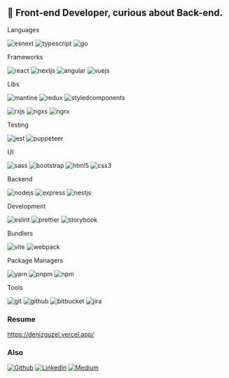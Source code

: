 ## 🧶 Front-end Developer, curious about Back-end.

Languages

![esnext] ![typescript] ![go]

Frameworks

![react] ![nextjs] ![angular] ![vuejs]

Libs

![mantine] ![redux] ![styledcomponents]

![rxjs] ![ngxs] ![ngrx]

Testing

![jest] ![puppeteer]

UI

![sass] ![bootstrap] ![html5] ![css3]

Backend

![nodejs] ![express] ![nestjs]

Development

![eslint] ![prettier] ![storybook]

Bundlers

![vite] ![webpack]

Package Managers

![yarn] ![pnpm] ![npm]

Tools

![git] ![github] ![bitbucket] ![jira]

### Resume

https://denizguzel.vercel.app/

### Also

<p>
<a href="https://github.com/denizguzel" target="_blank">
<img alt="Github" src="https://img.shields.io/badge/GitHub-%2312100E.svg?&style=for-the-badge&logo=Github&logoColor=white" /></a>
<a href="https://www.linkedin.com/in/deniz-guzel" target="_blank">
<img alt="LinkedIn" src="https://img.shields.io/badge/linkedin-%230077B5.svg?&style=for-the-badge&logo=linkedin&logoColor=white" /></a> <a href="https://medium.com/@denizguzel" target="_blank"><img alt="Medium" src="https://img.shields.io/badge/medium-%2312100E.svg?&style=for-the-badge&logo=medium&logoColor=white" /></a>
</p>

[esnext]: https://img.shields.io/badge/ESNext-F0D53B?logo=JavaScript&logoColor=000 'ECMAScript 6'
[typescript]: https://img.shields.io/badge/TypeScript-007ACC?logo=typescript&logoColor=white 'Typescript'
[go]: https://img.shields.io/badge/Go-79d4fd?logo=go&logoColor=fff 'Go'

[react]: https://img.shields.io/badge/React-45B8D8?logo=react&logoColor=white 'React'
[nextjs]: https://img.shields.io/badge/NextJS-000000?logo=next.js&logoColor=white 'NextJS'
[angular]: https://img.shields.io/badge/Angular-DD0031?logo=angular&logoColor=white 'Angular'
[vuejs]: https://img.shields.io/badge/Vue.js-4FC08D?logo=vue.js&logoColor=white 'Vue.js'

[mantine]: https://img.shields.io/badge/Mantine-339af0?logo=mantine&logoColor=000 'Mantine'
[redux]: https://img.shields.io/badge/Redux-764ABC?logo=redux&logoColor=white 'Redux'
[styledcomponents]: https://img.shields.io/badge/Styled_Components-DB7093?logo=styled-components&logoColor=white 'Styled Components'
[rxjs]: https://img.shields.io/badge/RxJS-B7178C?logo=reactivex&logoColor=white 'RxJS'
[ngxs]: https://img.shields.io/badge/NGXS-1D00FF?logo=ngxs&logoColor=white 'NGXS'
[ngrx]: https://img.shields.io/badge/NGRX-4B314F?logo=ngrx&logoColor=white 'NGRX'

[jest]: https://img.shields.io/badge/Jest-C21325?logo=jest&logoColor=white 'Jest'
[puppeteer]: https://img.shields.io/badge/Puppeteer-40B5A4?logo=puppeteer&logoColor=white 'Puppeteer'

[sass]: https://img.shields.io/badge/Sass-CC6699?logo=sass&logoColor=white 'Sass'
[bootstrap]: https://img.shields.io/badge/Bootstrap-563D7C?logo=bootstrap&logoColor=white 'Bootstrap'
[html5]: https://img.shields.io/badge/HTML5-E34F26?logo=html5&logoColor=white 'HTML5'
[css3]: https://img.shields.io/badge/CSS3-1572B6?logo=css3&logoColor=white 'CSS3'

[nodejs]: https://img.shields.io/badge/NodeJS-339933?logo=node.js&logoColor=white 'NodeJS'
[express]: https://img.shields.io/badge/Express-FFFFFF?logo=express&logoColor=000 'Express'
[nestjs]: https://img.shields.io/badge/NestJS-E0234E?logo=nestjs&logoColor=white 'NestJS'

[eslint]: https://img.shields.io/badge/Eslint-341bab?logo=eslint&logoColor=white 'Eslint'
[prettier]: https://img.shields.io/badge/Prettier-F7B93E?logo=prettier&logoColor=white 'Prettier'
[storybook]: https://img.shields.io/badge/Storybook-FF4785?logo=storybook&logoColor=white 'Storybook'

[vite]: https://img.shields.io/badge/Vite-bb36fe?logo=Vite&logoColor=fff 'Vite'
[webpack]: https://img.shields.io/badge/Webpack-8DD6F9?logo=webpack&logoColor=white 'Webpack'

[yarn]: https://img.shields.io/badge/Yarn-2C8EBB?logo=yarn&logoColor=white 'Yarn'
[pnpm]: https://img.shields.io/badge/Pnpm-f69220?logo=pnpm&logoColor=white 'Pnpm'
[npm]: https://img.shields.io/badge/NPM-CB3837?logo=npm&logoColor=white 'NPM'

[git]: https://img.shields.io/badge/Git-F05032?logo=git&logoColor=white 'Git'
[github]: https://img.shields.io/badge/Github-161b22?logo=github&logoColor=white 'Git'
[bitbucket]: https://img.shields.io/badge/Bitbucket-0047b3?logo=bitbucket&logoColor=white 'Bitbucket'
[jira]: https://img.shields.io/badge/Jira-003163?logo=jira&logoColor=white 'Jira'
